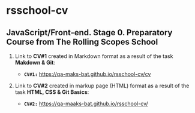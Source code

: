 # rsschool-cv

## JavaScript/Front-end. Stage 0. Preparatory Course from  The Rolling Scopes School

1. Link to **CV#1**  created in Markdown format as a result of the task **Makdown & Git**:
   * **`CV#1:`** <https://qa-maks-bat.github.io/rsschool-cv/cv>

2. Link to **CV#2** created in markup page (HTML) format as a result of the task **HTML, CSS & Git Basics**:
   * **`CV#2:`** <https://qa-maaks-bat.github.io/rsschool-cv/>
